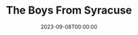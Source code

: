 ---
title: The Boys From Syracuse
date: 2023-09-08T00:00:00
opening_date: 1979-10-05
closing_date: 1979-10-20
layout: productions
program:
Theatre: Theatre Jacksonville
Venue: Little Theatre
cast:
- Seargeant: Stephen Baker
- Duke: Gary Rogers
- Angelo: Lynn Murray
- Corporal: Tommy Thomson
- Aegeon: Don Dunn
- Antipholus of Ephesus: Grier Wells
- Dromio of Ephesus: Collier Summers
- Tailor: Larry Weiler
- Antipholus of Syracuse: Terry Segovis
- Dromio of Syracuse: Stephen Turner
- Merchant of Syracuse: Jim Shaw
- Apprentice: Ed Lide
- Luce: Carole Dukes Hubert
- Adriana: Judy Wade
- Luciana: Karen Peterson
- Maid:
  - Shirley Cooke
  - Liz McCall
- Sorcerer: Don Dunn
- Fatima: Connie Wesson
- Courtesan:
  - Nancy Kaye
  - Pam Bristow
  - Renee Ganong
- Merchant of Ephesus: Bill Merwin
- Emilia: Helen Harris
- Citizen of Ephesus:
  - Kathy Brown
  - Richard Magnuson
  - Charles Nowlin
  - Karen Scroggins
crew:
- Director: Robert Knowles
- Musical Director: Rosalind MacEnulty
- Choreographer: Connie Wesson
- Scene Design: Hal Henderson
- Stage Manager: Doug Thomas
- Assistant Stage Manager: Amelia Senhausen
- Light Design: Kelly Hart
- Light Operator: Barbara Stillson
- Follow Spot: Sam Frankhouser
- Properties:
  - Pam Jackson
  - Valerie Howard
  - Tom Heffernan
- Key Grip: Marty Algrim
- Set Construction:
  - Sarah Barto
  - Marty Friedman
  - Frank Friedsam
  - Tom Heffernan
  - Sheila Henderson
  - Barbara Johnson
  - Bebe Schroder
  - Saul Sharf
  - Barbara Stillson
  - Jeanne Turney
- Costumes:
  - Gert Berman
  - Nancy Kaye
  - Bob Knowles
  - Judy Wade
- Publicity:
  - Jack Newson
  - Gerri Turbow
- Box Office:
  - Barbara Stillson
  - Leonard Alterman
  - Gert Berman
  - Shirley Cooke
  - Ann Dubow
  - Nancy Frankhouser
  - Sam Frankhouser
  - Sabina Meyer
  - Pat Somers
  - Esta Tkac
orchestra:
---